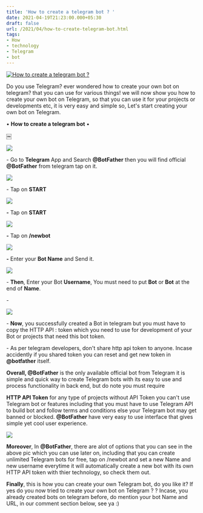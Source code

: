```yaml
---
title: 'How to create a telegram bot ? '
date: 2021-04-19T21:23:00.000+05:30
draft: false
url: /2021/04/how-to-create-telegram-bot.html
tags: 
- How
- technology
- Telegram
- bot
---
```


 [![How to create a telegram bot ?](https://lh3.googleusercontent.com/-atEoE_WdJrw/YH2ngNeqaKI/AAAAAAAAEL4/WPa1InCMjycO87X08Z3PS0T3E4nS5eOSwCLcBGAsYHQ/s1600/1618847608324119-0.png "How to create a telegram bot ?")](https://lh3.googleusercontent.com/-atEoE_WdJrw/YH2ngNeqaKI/AAAAAAAAEL4/WPa1InCMjycO87X08Z3PS0T3E4nS5eOSwCLcBGAsYHQ/s1600/1618847608324119-0.png) 

  

Do you use Telegram? ever wondered how to create your own bot on telegram? that you can use for various things! we will now show you how to create your own bot on Telegram, so that you can use it for your projects or developments etc, it is very easy and simple so, Let's start creating your own bot on Telegram. 

  

• **How to create a telegram bot** •

  

￼

 [![](https://lh3.googleusercontent.com/-9KRJTN0-cZs/YH2neJ6SDGI/AAAAAAAAEL0/FxnAJslVQbcZMgY7LHxPqRJaSL93QQmtgCLcBGAsYHQ/s1600/1618847590661859-1.png)](https://lh3.googleusercontent.com/-9KRJTN0-cZs/YH2neJ6SDGI/AAAAAAAAEL0/FxnAJslVQbcZMgY7LHxPqRJaSL93QQmtgCLcBGAsYHQ/s1600/1618847590661859-1.png) 

  

\- Go to **Telegram** App and Search **@BotFather** then you will find official **@BotFather** from telegram tap on it. 

  

 [![](https://lh3.googleusercontent.com/-iu1GWVBbpxM/YH2nZZQ04CI/AAAAAAAAELs/vdvMRQ7wzp4MpYoP6YQHGSRuuv5tNdTAgCLcBGAsYHQ/s1600/1618847577810107-2.png)](https://lh3.googleusercontent.com/-iu1GWVBbpxM/YH2nZZQ04CI/AAAAAAAAELs/vdvMRQ7wzp4MpYoP6YQHGSRuuv5tNdTAgCLcBGAsYHQ/s1600/1618847577810107-2.png) 

  

\- Tap on **START**

 **[![](https://lh3.googleusercontent.com/-gRRDde3FGm8/YH2nWv25gII/AAAAAAAAELk/Gm9mCwrqem4oUf2jgElxEEF-kTBVuGPQQCLcBGAsYHQ/s1600/1618847566912262-3.png)](https://lh3.googleusercontent.com/-gRRDde3FGm8/YH2nWv25gII/AAAAAAAAELk/Gm9mCwrqem4oUf2jgElxEEF-kTBVuGPQQCLcBGAsYHQ/s1600/1618847566912262-3.png)** 

**\-** Tap on **START**

 **[![](https://lh3.googleusercontent.com/-eP0n29lglAM/YH2nT2HERkI/AAAAAAAAELg/A_3Q0b3seiMKUGLoe7elI0U3q_FGFzYswCLcBGAsYHQ/s1600/1618847559006878-4.png)](https://lh3.googleusercontent.com/-eP0n29lglAM/YH2nT2HERkI/AAAAAAAAELg/A_3Q0b3seiMKUGLoe7elI0U3q_FGFzYswCLcBGAsYHQ/s1600/1618847559006878-4.png)** 

**\-** Tap on **/newbot**

 **[![](https://lh3.googleusercontent.com/-rcRTVkOaJ4Q/YH2nR9BfbDI/AAAAAAAAELc/uWllSmaotFYZcKV392mL1V1HtDBUy0RtQCLcBGAsYHQ/s1600/1618847550724743-5.png)](https://lh3.googleusercontent.com/-rcRTVkOaJ4Q/YH2nR9BfbDI/AAAAAAAAELc/uWllSmaotFYZcKV392mL1V1HtDBUy0RtQCLcBGAsYHQ/s1600/1618847550724743-5.png)** 

**\-** Enter your **Bot Name** and Send it. 

  

 [![](https://lh3.googleusercontent.com/-XQwzchI7UpE/YH2nPq82isI/AAAAAAAAELY/pzV5W2C14sANJs_njx9S782ZttymSjg2QCLcBGAsYHQ/s1600/1618847534152362-6.png)](https://lh3.googleusercontent.com/-XQwzchI7UpE/YH2nPq82isI/AAAAAAAAELY/pzV5W2C14sANJs_njx9S782ZttymSjg2QCLcBGAsYHQ/s1600/1618847534152362-6.png) 

  

\- **Then**, Enter your Bot **Username**, You must need to put **Bot** or **Bot** at the end of **Name**. 

  

\- 

 [![](https://lh3.googleusercontent.com/-q_ta-qIQY3Q/YH2nLjKpixI/AAAAAAAAELU/3nEXf9i8D2E9qbEUl3KGuB-qOYVvZ5PUgCLcBGAsYHQ/s1600/1618847522695293-7.png)](https://lh3.googleusercontent.com/-q_ta-qIQY3Q/YH2nLjKpixI/AAAAAAAAELU/3nEXf9i8D2E9qbEUl3KGuB-qOYVvZ5PUgCLcBGAsYHQ/s1600/1618847522695293-7.png) 

  

\- **Now**, you successfully created a Bot in telegram but you must have to copy the HTTP API : token which you need to use for development of your Bot or projects that need this bot token. 

  

\- As per telegram developers, don't share http api token to anyone. Incase accidently if you shared token you can reset and get new token in **@botfather** itself. 

  

  

**Overall, @BotFather** is the only available official bot from Telegram it is simple and quick way to create Telegram bots with its easy to use and process functionality in back end, but do note you must require

**HTTP API Token** for any type of projects without API Token you can't use Telegram bot or features including that you must have to use Telegram API to build bot and follow terms and conditions else your Telegram bot may get banned or blocked. **@BotFather** have very easy to use interface that gives simple yet cool user experience. 

  

 [![](https://lh3.googleusercontent.com/-3s9GmwAHiGE/YH2nIvX6-fI/AAAAAAAAELQ/4HBekgc2IK8q5uG3uF3GsN4AhfuFmwfIgCLcBGAsYHQ/s1600/1618847502250298-8.png)](https://lh3.googleusercontent.com/-3s9GmwAHiGE/YH2nIvX6-fI/AAAAAAAAELQ/4HBekgc2IK8q5uG3uF3GsN4AhfuFmwfIgCLcBGAsYHQ/s1600/1618847502250298-8.png) 

  

  

**Moreover**, In **@BotFather**, there are alot of options that you can see in the above pic which you can use later on, including that you can create unlimited Telegram bots for free, tap on /newbot and set a new Name and new username everytime it will automatically create a new bot with its own HTTP API token with thier technology, so check them out.   

  

**Finally**, this is how you can create your own Telegram bot, do you like it? If yes do you now tried to create your own bot on Telegram ? ? Incase, you already created bots on telegram before, do mention your bot Name and URL, in our comment section below, see ya :)